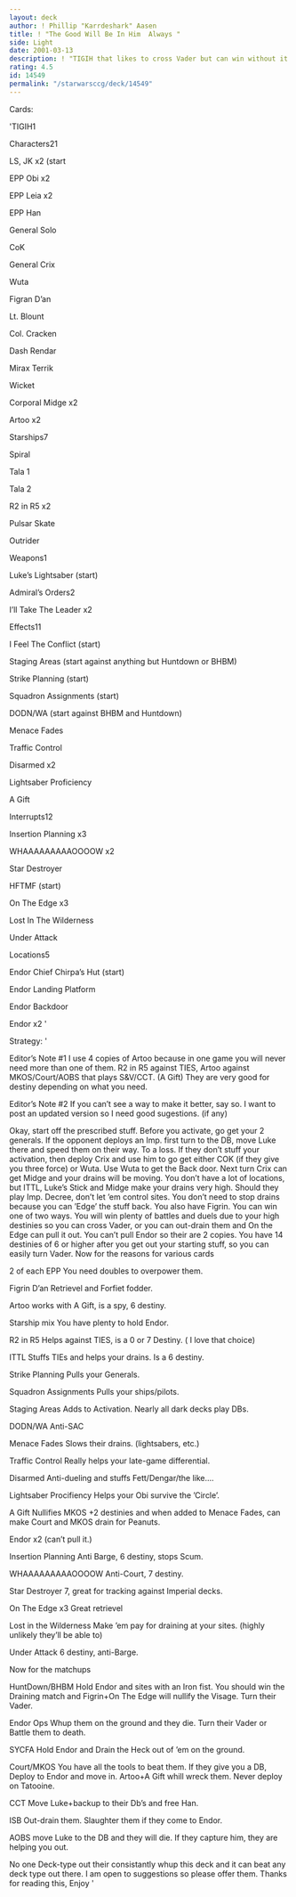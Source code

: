 ```yaml
---
layout: deck
author: ! Phillip "Karrdeshark" Aasen
title: ! "The Good Will Be In Him  Always "
side: Light
date: 2001-03-13
description: ! "TIGIH that likes to cross Vader but can win without it."
rating: 4.5
id: 14549
permalink: "/starwarsccg/deck/14549"
---
```

Cards: 

'TIGIH1


Characters21

LS, JK x2 (start

EPP Obi x2

EPP Leia x2

EPP Han

General Solo

CoK

General Crix

Wuta

Figran D’an

Lt. Blount

Col. Cracken

Dash Rendar

Mirax Terrik

Wicket

Corporal Midge x2

Artoo x2


Starships7

Spiral

Tala 1

Tala 2

R2 in R5 x2

Pulsar Skate

Outrider


Weapons1

Luke’s Lightsaber (start)


Admiral’s Orders2

I’ll Take The Leader x2


Effects11

I Feel The Conflict (start)

Staging Areas (start against anything but Huntdown or BHBM)

Strike Planning (start)

Squadron Assignments (start)

DODN/WA (start against BHBM and Huntdown)

Menace Fades

Traffic Control

Disarmed x2

Lightsaber Proficiency

A Gift


Interrupts12

Insertion Planning x3

WHAAAAAAAAAOOOOW x2

Star Destroyer

HFTMF (start)

On The Edge x3

Lost In The Wilderness

Under Attack


Locations5

Endor Chief Chirpa’s Hut (start)

Endor Landing Platform

Endor Backdoor

Endor x2 '

Strategy: '

Editor’s Note #1 I use 4 copies of Artoo because in one game you will never need more than one of them.  R2 in R5 against TIES, Artoo against MKOS/Court/AOBS that plays S&V/CCT. (A Gift)  They are very good for destiny depending on what you need.


Editor’s Note #2 If you can’t see a way to make it better, say so.  I want to post an updated version so I need good sugestions. (if any)


Okay, start off the prescribed stuff.  Before you activate, go get your 2 generals.  If the opponent deploys an Imp. first turn to the DB, move Luke there and speed them on their way.  To a loss.  If they don’t stuff your activation, then deploy Crix and use him to go get either COK (if they give you three force) or Wuta.  Use Wuta to get the Back door.  Next turn Crix can get Midge and your drains will be moving.  You don’t have a lot of locations, but ITTL, Luke’s Stick and Midge make your drains very high.  Should they play Imp. Decree, don’t let ’em control sites. You don’t need to stop drains because you can ’Edge’ the stuff back. You also have Figrin.  You can win one of two ways. You will win plenty of battles and duels due to your high destinies so you can cross Vader, or you can out-drain them and On the Edge can pull it out.  You can’t pull Endor so their are 2 copies.  You have 14 destinies of 6 or higher after you get out your starting stuff, so you can easily turn Vader.  Now for the reasons for various cards


2 of each EPP You need doubles to overpower them.


Figrin D’an Retrievel and Forfiet fodder.


Artoo works with A Gift, is a spy, 6 destiny.


Starship mix You have plenty to hold Endor.


R2 in R5 Helps against TIES, is a 0 or 7 Destiny. ( I love that choice)


ITTL Stuffs TIEs and helps your drains. Is a 6 destiny.


Strike Planning Pulls your Generals.


Squadron Assignments Pulls your ships/pilots.


Staging Areas Adds to Activation.  Nearly all dark decks play DBs.


DODN/WA Anti-SAC


Menace Fades Slows their drains. (lightsabers, etc.)


Traffic Control Really helps your late-game differential.


Disarmed Anti-dueling and stuffs Fett/Dengar/the like....


Lightsaber Procifiency Helps your Obi survive the ’Circle’.  


A Gift Nullifies MKOS +2 destinies and when added to Menace Fades, can make Court and MKOS drain for Peanuts.


Endor x2 (can’t pull it.)


Insertion Planning Anti Barge, 6 destiny, stops Scum.


WHAAAAAAAAAOOOOW Anti-Court, 7 destiny.


Star Destroyer 7, great for tracking against Imperial decks.


On The Edge x3 Great retrievel


Lost in the Wilderness Make ’em pay for draining at your sites. (highly unlikely they’ll be able to)


Under Attack 6 destiny, anti-Barge.



Now for the matchups


HuntDown/BHBM Hold Endor and sites with an Iron fist.  You should win the Draining match and Figrin+On The Edge will nullify the Visage.  Turn their Vader.


Endor Ops Whup them on the ground and they die.  Turn their Vader or Battle them to death.


SYCFA Hold Endor and Drain the Heck out of ’em on the ground.


Court/MKOS You have all the tools to beat them.  If they give you a DB, Deploy to Endor and move in.  Artoo+A Gift whill wreck them.  Never deploy on Tatooine.


CCT Move Luke+backup to their Db’s and free Han.


ISB Out-drain them.  Slaughter them if they come to Endor.


AOBS move Luke to the DB and they will die.  If they capture him, they are helping you out.


No one Deck-type out their consistantly whup this deck and it can beat any deck type out there.  I am open to suggestions so please offer them.  Thanks for reading this, Enjoy   '
